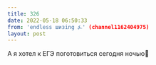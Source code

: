 ```yaml
---
title: 326
date: 2022-05-18 06:50:33
from: 'endless шизing ⍼' (channel1162404975)
layout: post
---
```


А я хотел к ЕГЭ поготовиться сегодня ночью🤡
